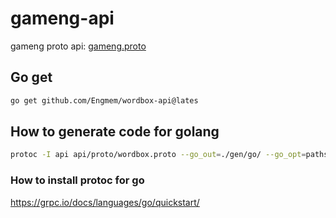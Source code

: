 # gameng-api
gameng proto api: [gameng.proto](api/proto/wordbox.proto)

## Go get
```bash
go get github.com/Engmem/wordbox-api@lates
```

## How to generate code for golang
```bash
protoc -I api api/proto/wordbox.proto --go_out=./gen/go/ --go_opt=paths=source_relative --go-grpc_out=./gen/go/ --go-grpc_opt=paths=source_relative
```

### How to install protoc for go
https://grpc.io/docs/languages/go/quickstart/
